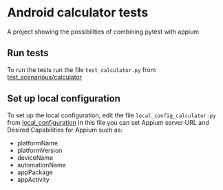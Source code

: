 # Android calculator tests
A project showing the possibilities of combining pytest with appium

## Run tests
To run the tests run the file `test_calculator.py` from [test_scenarious/calculator](https://github.com/hperzu/Android-calculator-tests/tree/main/test_scenarios/calculator)

## Set up local configuration
To set up the local configuration, edit the file `local_config_calculator.py` from [local_configuration](https://github.com/hperzu/Android-calculator-tests/tree/main/local_configuration)
In this file you can set Appium server URL and Desired Capabilities for Appium such as:
* platformName
* platformVersion
* deviceName
* automationName
* appPackage
* appActivity
